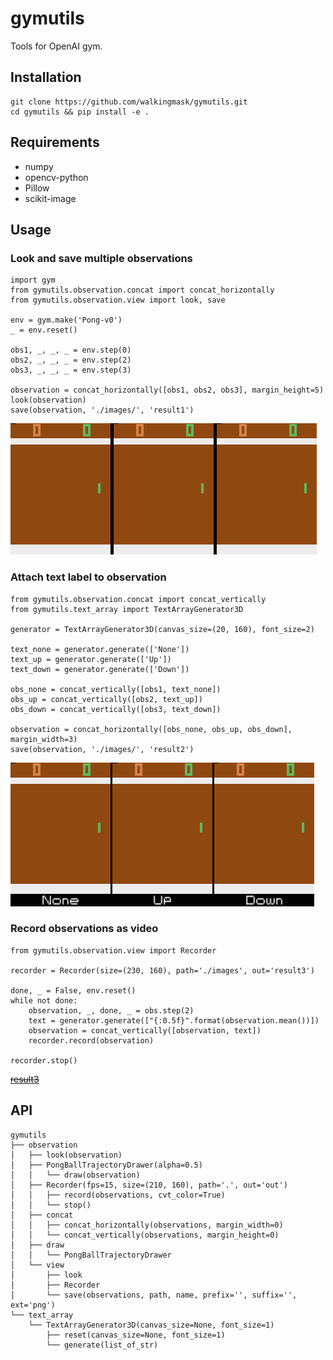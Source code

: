 # gymutils
Tools for OpenAI gym.


## Installation
```
git clone https://github.com/walkingmask/gymutils.git
cd gymutils && pip install -e .
```


## Requirements
- numpy
- opencv-python
- Pillow
- scikit-image


## Usage
### Look and save multiple observations
```
import gym
from gymutils.observation.concat import concat_horizontally
from gymutils.observation.view import look, save

env = gym.make('Pong-v0')
_ = env.reset()

obs1, _, _, _ = env.step(0)
obs2, _, _, _ = env.step(2)
obs3, _, _, _ = env.step(3)

observation = concat_horizontally([obs1, obs2, obs3], margin_height=5)
look(observation)
save(observation, './images/', 'result1')
```

![Result1](./images/result1.png)

### Attach text label to observation
```
from gymutils.observation.concat import concat_vertically
from gymutils.text_array import TextArrayGenerator3D

generator = TextArrayGenerator3D(canvas_size=(20, 160), font_size=2)

text_none = generator.generate(['None'])
text_up = generator.generate(['Up'])
text_down = generator.generate(['Down'])

obs_none = concat_vertically([obs1, text_none])
obs_up = concat_vertically([obs2, text_up])
obs_down = concat_vertically([obs3, text_down])

observation = concat_horizontally([obs_none, obs_up, obs_down], margin_width=3)
save(observation, './images/', 'result2')
```

![Result2](./images/result2.png)

### Record observations as video
```
from gymutils.observation.view import Recorder

recorder = Recorder(size=(230, 160), path='./images', out='result3')

done, _ = False, env.reset()
while not done:
    observation, _, done, _ = obs.step(2)
    text = generator.generate(["{:0.5f}".format(observation.mean())])
    observation = concat_vertically([observation, text])
    recorder.record(observation)

recorder.stop()
```

~~[result3](./images/result3.mov)~~


## API
```
gymutils
├── observation
│   ├── look(observation)
│   ├── PongBallTrajectoryDrawer(alpha=0.5)
│   │   └── draw(observation)
│   ├── Recorder(fps=15, size=(210, 160), path='.', out='out')
│   │   ├── record(observations, cvt_color=True)
│   │   └── stop()
│   ├── concat
│   │   ├── concat_horizontally(observations, margin_width=0)
│   │   └── concat_vertically(observations, margin_height=0)
│   ├── draw
│   │   └── PongBallTrajectoryDrawer
│   └── view
│       ├── look
│       ├── Recorder
│       └── save(observations, path, name, prefix='', suffix='', ext='png')
└── text_array
    └── TextArrayGenerator3D(canvas_size=None, font_size=1)
        ├── reset(canvas_size=None, font_size=1)
        └── generate(list_of_str)
```
